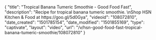 {
    "title": "Tropical Banana Tumeric Smoothie - Good Food Fast",
    "description": "Recipe for tropical banana tumeric smoothie. \nShop HSN Kitchen & Food at https:\/\/goo.gl\/5d0Gya",
    "videoid": "108072810",
    "date_created": "1501785154",
    "date_modified": "1501855169",
    "type": "captivate",
    "layout": "video",
    "url": "\/v\/hsn-good-food-fast-tropical-banana-tumeric-smoothie\/108072810"
}